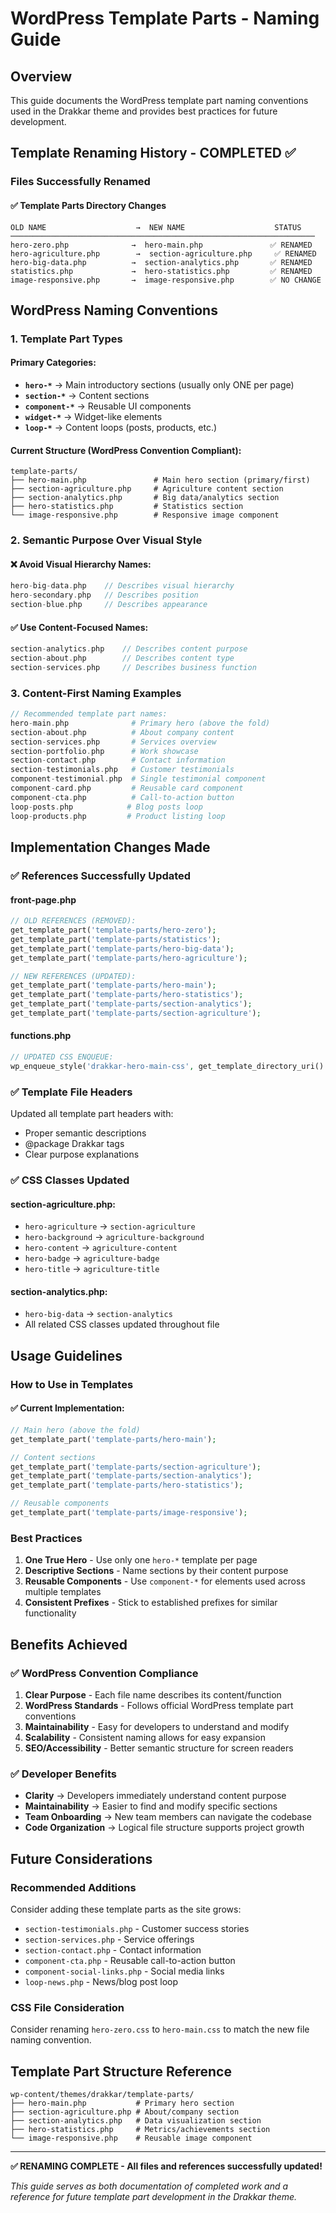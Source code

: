 # WordPress Template Parts - Naming Guide

## Overview

This guide documents the WordPress template part naming conventions used in the Drakkar theme and provides best practices for future development.

## Template Renaming History - COMPLETED ✅

### Files Successfully Renamed

#### ✅ Template Parts Directory Changes
```
OLD NAME                    →  NEW NAME                    STATUS
────────────────────────────────────────────────────────────────────
hero-zero.php              →  hero-main.php               ✅ RENAMED
hero-agriculture.php        →  section-agriculture.php     ✅ RENAMED  
hero-big-data.php          →  section-analytics.php       ✅ RENAMED
statistics.php             →  hero-statistics.php         ✅ RENAMED
image-responsive.php       →  image-responsive.php        ✅ NO CHANGE
```

## WordPress Naming Conventions

### 1. Template Part Types

#### Primary Categories:
- **`hero-*`** → Main introductory sections (usually only ONE per page)
- **`section-*`** → Content sections 
- **`component-*`** → Reusable UI components
- **`widget-*`** → Widget-like elements
- **`loop-*`** → Content loops (posts, products, etc.)

#### Current Structure (WordPress Convention Compliant):
```
template-parts/
├── hero-main.php               # Main hero section (primary/first)
├── section-agriculture.php     # Agriculture content section
├── section-analytics.php       # Big data/analytics section  
├── hero-statistics.php         # Statistics section
└── image-responsive.php        # Responsive image component
```

### 2. Semantic Purpose Over Visual Style

#### ❌ Avoid Visual Hierarchy Names:
```php
hero-big-data.php    // Describes visual hierarchy
hero-secondary.php   // Describes position
section-blue.php     // Describes appearance
```

#### ✅ Use Content-Focused Names:
```php
section-analytics.php    // Describes content purpose
section-about.php        // Describes content type
section-services.php     // Describes business function
```

### 3. Content-First Naming Examples

```php
// Recommended template part names:
hero-main.php              # Primary hero (above the fold)
section-about.php          # About company content
section-services.php       # Services overview
section-portfolio.php      # Work showcase
section-contact.php        # Contact information
section-testimonials.php   # Customer testimonials
component-testimonial.php  # Single testimonial component
component-card.php         # Reusable card component
component-cta.php          # Call-to-action button
loop-posts.php            # Blog posts loop
loop-products.php         # Product listing loop
```

## Implementation Changes Made

### ✅ References Successfully Updated

#### front-page.php
```php
// OLD REFERENCES (REMOVED):
get_template_part('template-parts/hero-zero');
get_template_part('template-parts/statistics'); 
get_template_part('template-parts/hero-big-data');
get_template_part('template-parts/hero-agriculture');

// NEW REFERENCES (UPDATED):
get_template_part('template-parts/hero-main');
get_template_part('template-parts/hero-statistics');
get_template_part('template-parts/section-analytics'); 
get_template_part('template-parts/section-agriculture');
```

#### functions.php
```php
// UPDATED CSS ENQUEUE:
wp_enqueue_style('drakkar-hero-main-css', get_template_directory_uri() . '/css/hero-zero.css', ...);
```

### ✅ Template File Headers
Updated all template part headers with:
- Proper semantic descriptions
- @package Drakkar tags
- Clear purpose explanations

### ✅ CSS Classes Updated

#### section-agriculture.php:
- `hero-agriculture` → `section-agriculture` 
- `hero-background` → `agriculture-background`
- `hero-content` → `agriculture-content`
- `hero-badge` → `agriculture-badge`
- `hero-title` → `agriculture-title`

#### section-analytics.php:
- `hero-big-data` → `section-analytics`
- All related CSS classes updated throughout file

## Usage Guidelines

### How to Use in Templates

#### ✅ Current Implementation:
```php
// Main hero (above the fold)
get_template_part('template-parts/hero-main');

// Content sections
get_template_part('template-parts/section-agriculture');
get_template_part('template-parts/section-analytics');
get_template_part('template-parts/hero-statistics');

// Reusable components
get_template_part('template-parts/image-responsive');
```

### Best Practices

1. **One True Hero** - Use only one `hero-*` template per page
2. **Descriptive Sections** - Name sections by their content purpose
3. **Reusable Components** - Use `component-*` for elements used across multiple templates
4. **Consistent Prefixes** - Stick to established prefixes for similar functionality

## Benefits Achieved

### ✅ WordPress Convention Compliance
1. **Clear Purpose** - Each file name describes its content/function
2. **WordPress Standards** - Follows official WordPress template part conventions
3. **Maintainability** - Easy for developers to understand and modify
4. **Scalability** - Consistent naming allows for easy expansion
5. **SEO/Accessibility** - Better semantic structure for screen readers

### ✅ Developer Benefits
- **Clarity** → Developers immediately understand content purpose
- **Maintainability** → Easier to find and modify specific sections
- **Team Onboarding** → New team members can navigate the codebase
- **Code Organization** → Logical file structure supports project growth

## Future Considerations

### Recommended Additions
Consider adding these template parts as the site grows:
- `section-testimonials.php` - Customer success stories
- `section-services.php` - Service offerings
- `section-contact.php` - Contact information
- `component-cta.php` - Reusable call-to-action button
- `component-social-links.php` - Social media links
- `loop-news.php` - News/blog post loop

### CSS File Consideration
Consider renaming `hero-zero.css` to `hero-main.css` to match the new file naming convention.

## Template Part Structure Reference

```
wp-content/themes/drakkar/template-parts/
├── hero-main.php           # Primary hero section
├── section-agriculture.php # About/company section  
├── section-analytics.php   # Data visualization section
├── hero-statistics.php     # Metrics/achievements section
└── image-responsive.php    # Reusable image component
```

---

**✅ RENAMING COMPLETE - All files and references successfully updated!**

*This guide serves as both documentation of completed work and a reference for future template part development in the Drakkar theme.*
